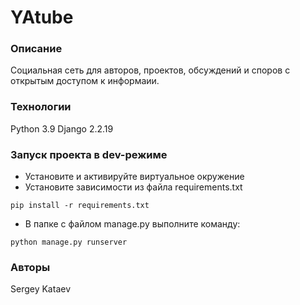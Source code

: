 # YAtube
### Описание
Социальная сеть для авторов, проектов, обсуждений и споров с открытым доступом к информаии.
### Технологии
Python 3.9
Django 2.2.19
### Запуск проекта в dev-режиме
- Установите и активируйте виртуальное окружение
- Установите зависимости из файла requirements.txt
```
pip install -r requirements.txt
``` 
- В папке с файлом manage.py выполните команду:
```
python manage.py runserver
```
### Авторы
Sergey Kataev 
